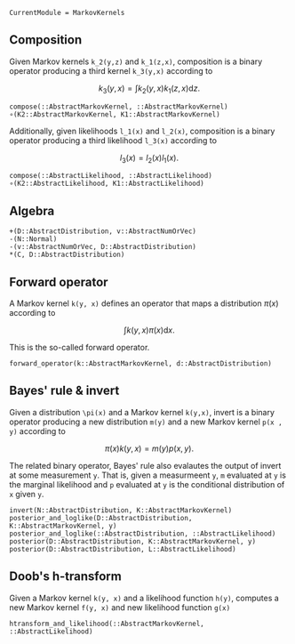 ```@meta
CurrentModule = MarkovKernels
```

## Composition

Given Markov kernels ``k_2(y,z)`` and ``k_1(z,x)``, composition is a binary operator producing a third kernel ``k_3(y,x)`` according to

```math
k_3(y,x) = \int k_2(y,x) k_1(z,x) \mathrm{d} z.
```

```@docs
compose(::AbstractMarkovKernel, ::AbstractMarkovKernel)
∘(K2::AbstractMarkovKernel, K1::AbstractMarkovKernel)
```

Additionally, given likelihoods ``l_1(x)`` and ``l_2(x)``, composition is a binary operator producing a third likelihood ``l_3(x)`` according to

```math
l_3(x) = l_2(x) l_1(x).
```

```@docs
compose(::AbstractLikelihood, ::AbstractLikelihood)
∘(K2::AbstractLikelihood, K1::AbstractLikelihood)
```


## Algebra

```@docs
+(D::AbstractDistribution, v::AbstractNumOrVec)
-(N::Normal)
-(v::AbstractNumOrVec, D::AbstractDistribution)
*(C, D::AbstractDistribution)
```


## Forward operator

A Markov kernel ``k(y, x)`` defines an operator that maps a distribution $\pi(x)$ according to

```math
\int k(y, x) \pi(x) \mathrm{d} x.
```

This is the so-called forward operator.

```@docs
forward_operator(k::AbstractMarkovKernel, d::AbstractDistribution)
```

## Bayes' rule & invert

Given a distribution ``\pi(x)`` and a Markov kernel ``k(y,x)``, invert is a binary operator producing a new distribution ``m(y)`` and a new Markov kernel ``p(x , y)`` according to

```math
\pi(x) k(y,x) = m(y) p(x,y).
```

The related binary operator, Bayes' rule also evalautes the output of invert at some measurement ``y``.
That is, given a measurmeent ``y``, ``m`` evaluated at ``y`` is the marginal likelihood and ``p`` evaluated at ``y`` is the conditional distribution of ``x`` given ``y``.



```@docs
invert(N::AbstractDistribution, K::AbstractMarkovKernel)
posterior_and_loglike(D::AbstractDistribution, K::AbstractMarkovKernel, y)
posterior_and_loglike(::AbstractDistribution, ::AbstractLikelihood)
posterior(D::AbstractDistribution, K::AbstractMarkovKernel, y)
posterior(D::AbstractDistribution, L::AbstractLikelihood)
```

## Doob's h-transform

Given a Markov kernel ``k(y, x)`` and a likelihood function ``h(y)``, computes a new Markov kernel ``f(y, x)`` and new likelihood function ``g(x)``

```@docs
htransform_and_likelihood(::AbstractMarkovKernel, ::AbstractLikelihood)
```
